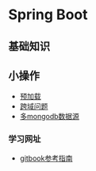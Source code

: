 # Spring Boot
## 基础知识

## 小操作
- [预加载](/Language/Java/Frame/SpringBoot/Preloading.md)
- [跨域问题](/Language/Java/Frame/SpringBoot/CrossOrigin.md)
- [多mongodb数据源](/Language/Java/Frame/SpringBoot/MultipleMongoDBDataSource.md)
### 学习网址
- [gitbook参考指南](https://www.gitbook.com/book/qbgbook/spring-boot-reference-guide-zh/details)